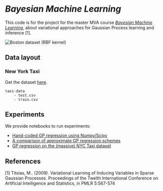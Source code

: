 # _Bayesian Machine Learning_

This code is for the project for the master MVA course [_Bayesian Machine Learning_](https://github.com/rbardenet/bml-course), about variational approaches for Gaussian Process learning and inference [1].

![Boston dataset (RBF kernel)](simple_example/Titsias_Boston_inducingPtNumInfluence.png)

## Data layout

### New York Taxi

Get the dataset [here](https://www.kaggle.com/c/nyc-taxi-trip-duration/data).
```
taxi-data
    - test.csv
    - train.csv
```

## Experiments

We provide notebooks to run experiments:
* [Hand-coded GP regression using Numpy/Scipy](simple_example/GPRegression_Handcoded.ipynb)
* [A comparison of approximate GP regression schemes](sparse_gp_comparison.ipynb)
* [GP regression on the (massive) NYC Taxi dataset](taxi.ipynb)

## References

[1] Titsias, M.. (2009). Variational Learning of Inducing Variables in Sparse Gaussian Processes. Proceedings of the Twelth International Conference on Artificial Intelligence and Statistics, in PMLR 5:567-574

